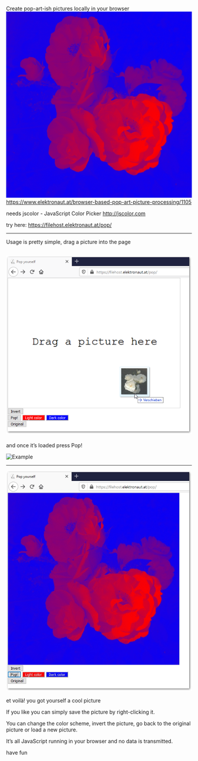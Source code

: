 Create pop-art-ish pictures locally in your browser 
![](https://github.com/elektronaut1/pop/blob/master/description/RosesRedAndBlue.jpg "Example")
https://www.elektronaut.at/browser-based-pop-art-picture-processing/1105

needs  jscolor - JavaScript Color Picker http://jscolor.com

try here: https://filehost.elektronaut.at/pop/

---

Usage is pretty simple, drag a picture into the page 

![](https://github.com/elektronaut1/pop/blob/master/description/howTo1.png "Example")
---

and once it’s loaded press Pop!

![](https://github.com/elektronaut1/pop/blob/master/description/howTo2.png "Example")

---

![](https://github.com/elektronaut1/pop/blob/master/description/HowTo3.jpg "Example")

et voilà! you got yourself a cool picture

If you like you can simply save the picture by right-clicking it.

You can change the color scheme, invert the picture, go back to the original picture or load a new picture.

It’s all JavaScript running in your browser and no data is transmitted.

have fun
